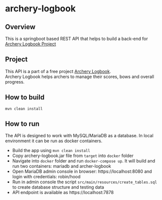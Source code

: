 archery-logbook
=================================

## Overview

This is a springboot based REST API that helps to build a back-end for [Archery Logbook Project](https://roundkick.nz/)

## Project

This API is a part of a free project [Archery Logbook](https://roundkick.nz/).  
Archery Logbook helps archers to manage their scores, bows and overall progress.

## How to build

    mvn clean install

## How to run

The API is designed to work with MySQL/MariaDB as a database. In local environment it can be run as docker containers.

- Build the app using `mvn clean install`
- Copy archery-logbook.jar file from `target` into `docker` folder
- Navigate into `docker` folder and run `docker-compose up`. It will build and run two containers: mariadb and archer-logbook
- Open MariaDB admin console in browser: https://localhost:8080 and login with credentials: robin/hood
- Run in admin console the script `src/main/resources/create_tables.sql` to create database structure and testing data
- API endpoint is available as https://localhost:7878 
